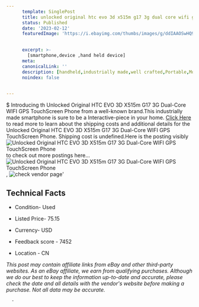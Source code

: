 ```yaml
---
      template: SinglePost
      title: unlocked original htc evo 3d x515m g17 3g dual core wifi gps touchscreen phone
      status: Published
      date: '2023-02-12'
      featuredImage: 'https://i.ebayimg.com/thumbs/images/g/ddIAAOSwHQ9WaYqw/s-l225.jpg'
       

      excerpt: >-
        [smartphone,device ,hand held device]
      meta:
      canonicalLink: ''
      description: [handheld,industrially made,well crafted,Portable,Mobile,Compact,Convenient,Lightweight,Maneuverable,Man-portable,Miniature,Carriable,Hand-held,Light,Holdable,Transportable,Mobile device,Pocket-sized,On-the-go,Wireless,Cordless,Compact size,Convenient size, smartphone,device ,hand held device]
      noindex: false
      

---
```

$
      Introducing th Unlocked Original HTC EVO 3D X515m G17 3G Dual-Core WIFI GPS TouchScreen Phone from a well-known brand.This industrially made smartphone is sure to be a Interactive-piece in your home. [Click Here](https://www.ebay.com/itm/334378579756?hash=item4dda84372c%3Ag%3AddIAAOSwHQ9WaYqw&mkevt=1&mkcid=1&mkrid=711-53200-19255-0&campid=%253CePNCampaignId%253E&customid=%253CreferenceId%253E&toolid=10049) to read more to learn about the shipping costs and additional details for the Unlocked Original HTC EVO 3D X515m G17 3G Dual-Core WIFI GPS TouchScreen Phone. Shipping cost is undefined.Here is the posting visibly ![Unlocked Original HTC EVO 3D X515m G17 3G Dual-Core WIFI GPS TouchScreen Phone](https://i.ebayimg.com/thumbs/images/g/ddIAAOSwHQ9WaYqw/s-l225.jpg) to check out more postings here... ![Unlocked Original HTC EVO 3D X515m G17 3G Dual-Core WIFI GPS TouchScreen Phone](https://i.ebayimg.com/images/g/ddIAAOSwHQ9WaYqw/s-l960.jpg), ![check vendor page](https://origin-galleryplus.ebayimg.com/ws/web/334378579756_2_0_1/225x225.jpg,https://origin-galleryplus.ebayimg.com/ws/web/334378579756_3_0_1/225x225.jpg,https://origin-galleryplus.ebayimg.com/ws/web/334378579756_4_0_1/225x225.jpg,https://origin-galleryplus.ebayimg.com/ws/web/334378579756_5_0_1/225x225.jpg,https://origin-galleryplus.ebayimg.com/ws/web/334378579756_6_0_1/225x225.jpg,https://origin-galleryplus.ebayimg.com/ws/web/334378579756_7_0_1/225x225.jpg,https://origin-galleryplus.ebayimg.com/ws/web/334378579756_8_0_1/225x225.jpg,https://origin-galleryplus.ebayimg.com/ws/web/334378579756_9_0_1/225x225.jpg,https://origin-galleryplus.ebayimg.com/ws/web/334378579756_10_0_1/225x225.jpg,https://origin-galleryplus.ebayimg.com/ws/web/334378579756_11_0_1/225x225.jpg)'

      

 ## Technical Facts 



     
      

 - Condition- Used 


      

 - Listed Price- 75.15 


      

 - Currency- USD 


      

 - Feedback score - 7452 


      

 - Location - CN 


      
      

 *_This post may contain affiliate links from eBay and other third-party websites. As an eBay affiliate, we earn from qualifying purchases. Although we do our best to keep the information up-to-date and accurate, please check the date and all details with the vendor's website before making a purchase. Not all data may be accurate._*




      -
